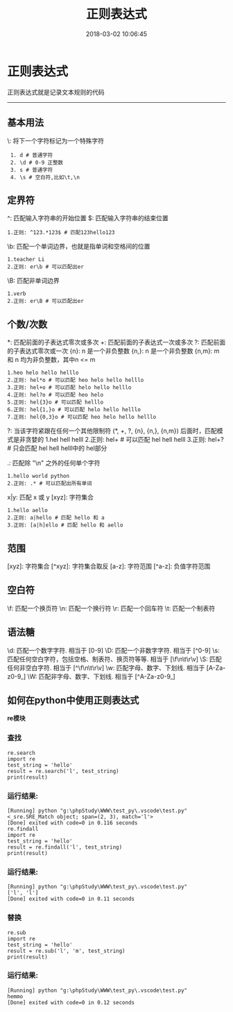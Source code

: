 ﻿---
title: 正则表达式
date: 2018-03-02 10:06:45
tags: python
---
# 正则表达式
正则表达式就是记录文本规则的代码



---
## 基本用法

\\: 将下一个字符标记为一个特殊字符

     1. d # 普通字符
     2. \d # 0-9 正整数
     3. s # 普通字符
     4. \s # 空白符,比如\t,\n

## 定界符
^: 匹配输入字符串的开始位置 
$: 匹配输入字符串的结束位置

    1.正则: ^123.*123$ # 匹配123hello123
\b: 匹配一个单词边界，也就是指单词和空格间的位置

    1.teacher Li
    2.正则: er\b # 可以匹配出er
\B: 匹配非单词边界
    
    1.verb
    2.正则: er\B # 可以匹配出er
    
## 个数/次数
*: 匹配前面的子表达式零次或多次 
+: 匹配前面的子表达式一次或多次 
?: 匹配前面的子表达式零次或一次 
{n}: n 是一个非负整数 
{n,}: n 是一个非负整数 
{n,m}: m 和 n 均为非负整数，其中n <= m

    1.heo helo hello helllo
    2.正则: hel*o # 可以匹配 heo helo hello helllo
    3.正则: hel+o # 可以匹配 helo hello helllo
    4.正则: hel?o # 可以匹配 heo helo
    5.正则: hel{3}o # 可以匹配 helllo
    6.正则: hel{1,}o # 可以匹配 helo hello helllo
    7.正则: hel{0,3}o # 可以匹配 heo helo hello helllo
    


?: 当该字符紧跟在任何一个其他限制符 (*, +, ?, {n}, {n,}, {n,m}) 后面时，匹配模式是非贪婪的
    1.hel hell helll
    2.正则: hel+ # 可以匹配 hel hell helll
    3.正则: hel+? # 只会匹配 hel hell helll中的 hel部分
    
.: 匹配除 "\n" 之外的任何单个字符

    1.hello world python
    2.正则: .* # 可以匹配出所有单词


x|y: 匹配 x 或 y 
\[xyz]: 字符集合

    1.hello aello
    2.正则: a|hello # 匹配 hello 和 a
    3.正则: [a|h]ello # 匹配 hello 和 aello
    
## 范围
\[xyz]: 字符集合 
\[^xyz]: 字符集合取反 
\[a-z]: 字符范围 
\[^a-z]: 负值字符范围

## 空白符
\f: 匹配一个换页符 
\n: 匹配一个换行符 
\r: 匹配一个回车符 
\t: 匹配一个制表符

## 语法糖
\d: 匹配一个数字字符. 相当于 [0-9] 
\D: 匹配一个非数字字符. 相当于 [^0-9] 
\s: 匹配任何空白字符，包括空格、制表符、换页符等等. 相当于 [\f\n\t\r\v] 
\S: 匹配任何非空白字符. 相当于 [^\f\n\t\r\v] 
\w: 匹配字母、数字、下划线. 相当于 [A-Za-z0-9_] 
\W: 匹配非字母、数字、下划线. 相当于 [^A-Za-z0-9_]

## 如何在python中使用正则表达式
**re模块**

### 查找

    re.search
    import re
    test_string = 'hello'
    result = re.search('l', test_string)
    print(result)

### 运行结果:

    [Running] python "g:\phpStudy\WWW\test_py\.vscode\test.py"
    <_sre.SRE_Match object; span=(2, 3), match='l'>
    [Done] exited with code=0 in 0.116 seconds
    re.findall
    import re
    test_string = 'hello'
    result = re.findall('l', test_string)
    print(result)

### 运行结果:

    [Running] python "g:\phpStudy\WWW\test_py\.vscode\test.py"
    ['l', 'l']
    [Done] exited with code=0 in 0.11 seconds

### 替换

    re.sub
    import re
    test_string = 'hello'
    result = re.sub('l', 'm', test_string)
    print(result)

### 运行结果:

    [Running] python "g:\phpStudy\WWW\test_py\.vscode\test.py"
    hemmo
    [Done] exited with code=0 in 0.12 seconds